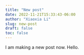 ```yaml
---
title: "New post"
date: 2022-11-21T15:33:43-06:00
author: "Xiaoxia Li"
slug: new-post
draft: false
toc: false
---
```

I am making a new post now. Hello. 